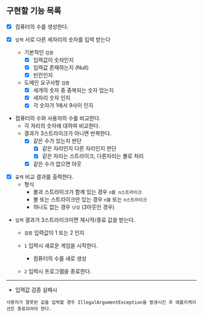 ## 구현할 기능 목록

- [x] 컴퓨터의 수를 생성한다.

- [x] `입력` 서로 다른 세자리의 숫자를 입력 받는다
    - 기본적인 `검증`
        - [x] 입력값이 숫자인지
        - [x] 입력값 존재하는지 (Null)
        - [x] 빈칸인지
    - 도메인 요구사항 `검증`
        - [x] 세개의 숫자 중 중복되는 숫자 업는지
        - [x] 세자리 숫자 인지
        - [x] 각 숫자가 1에서 9사이 인지

- 컴퓨터의 수와 사용자의 수를 비교한다.
    - 각 자리의 숫자에 대하여 비교한다.
    - 결과가 3스트라이크가 아니면 반복한다.
        - [x] 같은 수가 있는지 판단
            - [x] 같은 자리인지 다른 자리인지 판단
            - [x] 같은 자리는 스트라이크, 다른자리는 볼로 처리
        - [x] 같은 수가 없으면 아웃

- [x] `출력` 비교 결과를 출력한다.
    - 형식
        - 볼과 스트라이크가 함께 있는 경우 `n볼 n스트라이크`
        - 볼 또는 스트라이크만 있는 경우 `n볼` 또는 `n스트라이크`
        - 하나도 없는 경우 `낫싱` (3아웃인 경우)

- `입력` 결과가 3스트라이크이면 재시작/종료 값을 받는다.
    - `검증` 입력값이 1 또는 2 인지

    - `1` 입력시 새로운 게임을 시작한다.
        - 컴퓨터의 수를 새로 생성

    - `2` 입력시 프로그램을 종료한다.

---

- 입력값 검증 실패시

```
사용자가 잘못된 값을 입력할 경우 IllegalArgumentException을 발생시킨 후 애플리케이션은 종료되어야 한다.
```